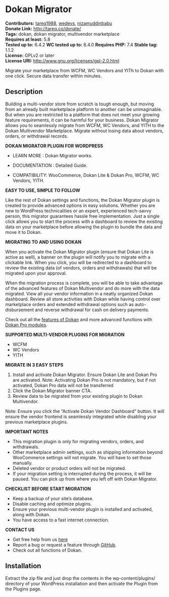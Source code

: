 # Dokan Migrator
**Contributors:** [tareq1988](https://profiles.wordpress.org/tareq1988/), [wedevs](https://profiles.wordpress.org/wedevs/), [nizamuddinbabu](https://profiles.wordpress.org/nizamuddinbabu/)  
**Donate Link:** http://tareq.co/donate/  
**Tags:** dokan, dokan migrator, multivendor marketplace  
**Requires at least:** 5.8  
**Tested up to:** 6.4.2
**WC tested up to:** 8.4.0
**Requires PHP:** 7.4
**Stable tag:** 1.1.2  
**License:** GPLv2 or later  
**License URI:** http://www.gnu.org/licenses/gpl-2.0.html

Migrate your marketplace from WCFM, WC Vendors and YITh to Dokan with one click. Secure data transfer within minutes.

## Description

Building a multi-vendor store from scratch is tough enough, but moving from an already built marketplace platform to another can be unimaginable. But when you are restricted to a platform that does not meet your growing feature requirements, it can be harmful for your business. Dokan Migrator allows you to seamlessly migrate from WCFM, WC Vendors, and YITH to the Dokan Multivendor Marketplace. Migrate without losing data about vendors, orders, or withdrawal records.

**DOKAN MIGRATOR PLUGIN FOR WORDPRESS**

- LEARN MORE :  Dokan Migrator works.

- DOCUMENTATION : Detailed Guide.

- COMPATIBILITY: WooCommerce, Dokan Lite & Dokan Pro, WCFM, WC Vendors, YITH.

**EASY TO USE, SIMPLE TO FOLLOW**

Like the rest of Dokan settings and functions, the Dokan Migrator plugin is created to provide advanced options in easy solutions. Whether you are new to WordPress technicalities or an expert, experienced tech-savvy person, this migrator guarantees hassle free implementation. Just a single click allows you to start the process with a dashboard to review the existing data on your marketplace before allowing the plugin to bundle the data and move it to Dokan.


**MIGRATING TO AND USING DOKAN**

When you activate the Dokan Migrator plugin (ensure that Dokan Lite is active as well), a banner on the plugin will notify you to migrate with a clickable link. When you click, you will be redirected to a dashboard to review the existing data (of vendors, orders and withdrawals) that will be migrated upon your approval.

When the migration process is complete, you will be able to take advantage of the advanced features of Dokan Multivendor and do more with the data migrated. View all your vendor information in a neatly organized Dokan dashboard. Review all store activities with Dokan while having control over marketplace orders and extended withdrawal options such as auto-disbursement and reverse withdrawal for cash on delivery payments.

Check out all the [features of Dokan](https://wedevs.com/dokan/features/) and more advanced functions with [Dokan Pro modules](https://wedevs.com/dokan/modules/).

**SUPPORTED MULTI-VENDOR PLUGINS FOR MIGRATION**

- WCFM
- WC Vendors
- YITH

**MIGRATE IN 3 EASY STEPS**

1. Install and activate Dokan Migrator. Ensure Dokan Lite and Dokan Pro are activated.
   Note: Activating Dokan Pro is not mandatory, but if not activated, Dokan Pro data will not be transferred
2. Click the Dokan Migrator banner CTA.
3. Review data to be migrated from your existing plugin to Dokan Multivendor.

Note:  Ensure you click the “Activate Dokan Vendor Dashboard” button. It will ensure the vendor frontend is seamlessly integrated while disabling your previous marketplace plugins.

**IMPORTANT NOTES**

- This migration plugin is only for migrating vendors, orders, and withdrawals.
- Other marketplace admin settings, such as shipping information beyond WooCommerce settings will not migrate. You will have to set those manually.
- Deleted vendor or product orders will not be migrated.
- If your migration setting is interrupted during the process, it will be paused. You can pick up from where you left off with Dokan Migrator.

**CHECKLIST BEFORE START MIGRATION**

- Keep a backup of your site’s database.
- Disable caching and optimize plugins.
- Ensure your previous multi-vendor plugin is installed and activated, along with Dokan.
- You have access to a fast internet connection.

**CONTACT US**

- Get free help from us [here](https://wedevs.com/contact/)
- Report a bug or request a feature through [GitHub](https://github.com/weDevsOfficial/dokan).
- Check out all functions of Dokan.

## Installation

Extract the zip file and just drop the contents in the wp-content/plugins/ directory of your WordPress installation and then activate the Plugin from the Plugins page.


